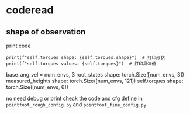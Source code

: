 # coderead
## shape of observation
print code
```
print(f"self.torques shape: {self.torques.shape}")  # 打印形状
print(f"self.torques values: {self.torques}")  # 打印具体值
```
base_ang_vel = num_envs, 3
root_states shape: torch.Size([num_envs, 3]) 
measured_heights shape: torch.Size([num_envs, 121])
self.torques shape: torch.Size([num_envs, 6])

no need debug or print
check the code and cfg define in `pointfoot_rough_config.py` and `pointfoot_fine_config.py`